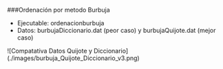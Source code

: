 ###Ordenación por metodo Burbuja

- Ejecutable: ordenacionburbuja
- Datos: burbujaDiccionario.dat (peor caso) y burbujaQuijote.dat (mejor caso)

![Compatativa Datos Quijote y Diccionario]
(./images/burbuja_Quijote_Diccionario_v3.png)
